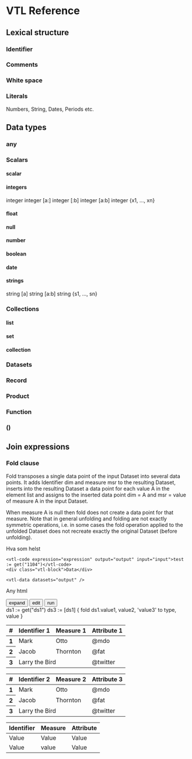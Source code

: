 # VTL Reference

## Lexical structure

### Identifier

### Comments

### White space

### Literals

Numbers, String, Dates, Periods etc.

## Data types

### any

### Scalars

#### scalar

#### integers

integer
integer [a:]
integer [:b]
integer [a:b]
integer {x1, ..., xn}

#### float

#### null

#### number

#### boolean

#### date

#### strings

string [a]
string [a:b]
string {s1, ..., sn}

### Collections

#### list

#### set

#### collection

### Datasets

### Record

### Product

### Function

### ()

## Join expressions

### Fold clause

Fold transposes a single data point of the input Dataset into several
data points. It adds Identifier dim and measure msr to the resulting
Dataset, inserts into the resulting Dataset a data point for each value
A in the element list and assigns to the inserted data point dim = A and
msr = value of measure A in the input Dataset.

When measure A is null then fold does not create a data point for that
measure. Note that in general unfolding and folding are not exactly
symmetric operations, i.e. in some cases the fold operation applied to
the unfolded Dataset does not recreate exactly the original Dataset
(before unfolding).

<div class="vtl-example" vtl-example>
    <div class="vtl-block">Hva som helst</div>

    <vtl-code expression="expression" output="output" input="input">test := get("1104")</vtl-code>
    <div class="vtl-block">Data</div>

    <vtl-data datasets="output" />
</div>






<div class="vtl-example">
    <div class="vtl-block vtl-data">
        <p>Any html</p>
    </div>
    <div class="vtl-block vtl-code">
        <div class="vtl-toolbar">
            <div class="btn-group btn-group-xs" role="group" aria-label="...">
                <button type="button" class="btn btn-default">
                    <span class="glyphicon glyphicon-fullscreen" aria-hidden="true"></span> expand
                </button>
                <button type="button" class="btn btn-default">
                    <span class="glyphicon glyphicon-edit" aria-hidden="true"></span> edit
                </button>
                <button type="button" class="btn btn-default">
                    <span class="glyphicon glyphicon-play" aria-hidden="true"></span> run
                </button>
            </div>
        </div>
        <ui-codemirror2>
ds1 := get("ds1")
ds3 := [ds1] {
    fold ds1.value1, value2, 'value3' to type, value
}
        </ui-codemirror2>
    </div>
    <div class="vtl-block vtl-data">
        <uib-tabset active="activeForm">
            <uib-tab heading="ds1">
                <table class="table table-condensed">
                    <thead>
                        <tr>
                            <th>#</th>
                            <th>Identifier 1</th>
                            <th>Measure 1</th>
                            <th>Attribute 1</th>
                        </tr>
                    </thead>
                    <tbody>
                        <tr>
                            <th>1</th>
                            <td>Mark</td>
                            <td>Otto</td>
                            <td>@mdo</td>
                        </tr>
                        <tr>
                            <th>2</th>
                            <td>Jacob</td>
                            <td>Thornton</td>
                            <td>@fat</td>
                        </tr>
                            <tr>
                            <th>3</th>
                            <td colspan="2">Larry the Bird</td>
                            <td>@twitter</td>
                        </tr>
                    </tbody>
                </table>
            </uib-tab>
            <uib-tab heading="ds2">
                <table class="table table-condensed">
                    <thead>
                        <tr>
                            <th>#</th>
                            <th>Identifier 2</th>
                            <th>Measure 2</th>
                            <th>Attribute 3</th>
                        </tr>
                    </thead>
                    <tbody>
                        <tr>
                            <th>1</th>
                            <td>Mark</td>
                            <td>Otto</td>
                            <td>@mdo</td>
                        </tr>
                        <tr>
                            <th>2</th>
                            <td>Jacob</td>
                            <td>Thornton</td>
                            <td>@fat</td>
                        </tr>
                            <tr>
                            <th>3</th>
                            <td colspan="2">Larry the Bird</td>
                            <td>@twitter</td>
                        </tr>
                    </tbody>
                </table>
            </uib-tab>
        </uib-tabset>
    </div>
</div>



| Identifier | Measure | Attribute |
|:--------------------|:--------|:----------|
| Value               | Value   | Value     |
| Value               | value   | Value     |



